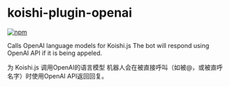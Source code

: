 # koishi-plugin-openai

[![npm](https://img.shields.io/npm/v/@tomlbz/koishi-plugin-openai?style=flat-square)](https://www.npmjs.com/package/@tomlbz/koishi-plugin-openai)

Calls OpenAI language models for Koishi.js
The bot will respond using OpenAI API if it is being appeled.

为 Koishi.js 调用OpenAI的语言模型
机器人会在被直接呼叫（如被@，或被直呼名字）时使用OpenAI API返回回复。
